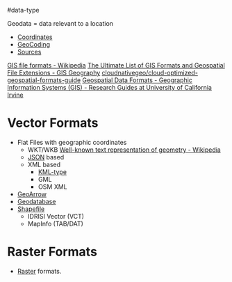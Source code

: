 #data-type

Geodata = data relevant to a location

- [Coordinates](Coordinates.md)
- [GeoCoding](Process/GeoCoding.md)
- [Sources](Sources/Sources.md)

[GIS file formats - Wikipedia](https://en.wikipedia.org/wiki/GIS_file_formats)
[The Ultimate List of GIS Formats and Geospatial File Extensions - GIS Geography](https://gisgeography.com/gis-formats/)
[cloudnativegeo/cloud-optimized-geospatial-formats-guide](https://github.com/cloudnativegeo/cloud-optimized-geospatial-formats-guide)
[Geospatial Data Formats - Geographic Information Systems (GIS) - Research Guides at University of California Irvine](https://guides.lib.uci.edu/c.php?g=333028&p=8281490)


# Vector Formats


- Flat Files with geographic coordinates
	- WKT/WKB [Well-known text representation of geometry - Wikipedia](https://en.wikipedia.org/wiki/Well-known_text_representation_of_geometry)
	- [JSON](Flat/JSON/GeoTopoJSON.md) based
	- XML based
		- [KML-type](Flat/XML/KML-type.md)
		- GML
		- OSM XML
- [GeoArrow](Flat/GeoArrow/GeoArrow.md)
- [Geodatabase](Geodatabase.md)
- [Shapefile](Shapefile.md)
	- IDRISI Vector (VCT)
	- MapInfo (TAB/DAT)

# Raster Formats

- [Raster](Raster.md) formats.


  
